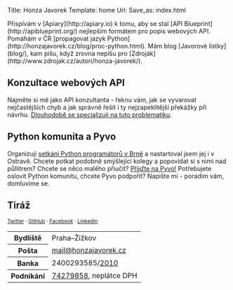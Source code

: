 Title: Honza Javorek
Template: home
Url:
Save_as: index.html


<div markdown="1" class="profile">
Přispívám v [Apiary](http://apiary.io) k tomu, aby se stal [API Blueprint](http://apiblueprint.org/) nejlepším formátem pro popis webových API. Pomáhám v ČR [propagovat jazyk Python](http://honzajavorek.cz/blog/proc-python.html). Mám blog [Javorové lístky](blog/), kam píšu, když zrovna nepíšu pro [Zdroják](http://www.zdrojak.cz/autori/honza-javorek/).
</div>

## Konzultace webových API

Najměte si mě jako API konzultanta - řeknu vám, jak se vyvarovat nejčastějších chyb a jak správně řešit i ty nejzapeklitější překážky při návrhu. [Dlouhodobě se specializuji na tuto problematiku](http://cz.linkedin.com/in/honzajavorek).

## Python komunita a Pyvo

Organizuji [setkání Python programátorů v Brně](http://lanyrd.com/series/brno-pyvo/) a nastartoval jsem jej i v Ostravě. Chcete potkat podobně smýšlející kolegy a popovídat si s nimi nad půllitrem? Chcete se něco malého přiučit? [Přijďte na Pyvo!](http://python.cz/#pyvo) Potřebujete oslovit Python komunitu, chcete Pyvo podpořit? Napište mi - poradím vám, domluvíme se.

## Tiráž

<p><small>
    <a href="http://twitter.com/honzajavorek">Twitter</a> &middot;
    <a href="http://github.com/honzajavorek">GitHub</a> &middot;
    <a href="http://facebook.com/honzajavorek">Facebook</a> &middot;
    <a href="http://cz.linkedin.com/in/honzajavorek">LinkedIn</a>
</small></p>
<table>
    <tr>
        <th>Bydliště</th>
        <td>Praha&ndash;Žižkov</td>
    </tr>
    <tr>
        <th>Pošta</th>
        <td><a href="mailto:mail&#64;honzajavorek.cz">mail&#64;<!---->honzajavorek.cz</a></td>
    </tr>
    <tr>
        <th>Banka</th>
        <td>2400293585/<a href="http://www.fio.cz/">2010</a></td>
    </tr>
    <tr>
        <th>Podnikání</th>
        <td><a href="http://wwwinfo.mfcr.cz/cgi-bin/ares/darv_rzp.cgi?ico=74279858&amp;jazyk=cz&amp;xml=1&amp;rozsah=0">74279858</a>, neplátce DPH</td>
    </tr>
</table>
